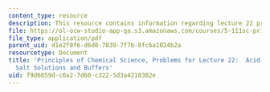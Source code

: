 ```yaml
---
content_type: resource
description: This resource contains information regarding lecture 22 problem.
file: https://ol-ocw-studio-app-qa.s3.amazonaws.com/courses/5-111sc-principles-of-chemical-science-fall-2014/f9d6659dc6a27d60c3225d3a4218382e_MIT5_111F14_Lec22Prob.pdf
file_type: application/pdf
parent_uid: d1e2f8f6-d6d0-7839-7f7b-8fc6a1024b2a
resourcetype: Document
title: 'Principles of Chemical Science, Problems for Lecture 22:  Acid-Base Equilibrium:
  Salt Solutions and Buffers'
uid: f9d6659d-c6a2-7d60-c322-5d3a4218382e
---
```

